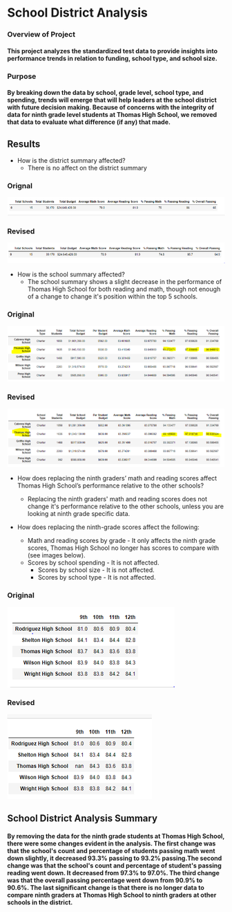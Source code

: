 # School District Analysis

### Overview of Project
#### This project analyzes the standardized test data to provide insights into performance trends in relation to funding, school type, and school size.

### Purpose
#### By breaking down the data by school, grade level, school type, and spending, trends will emerge that will help leaders at the school district with future decision making. Because of concerns with the integrity of data for ninth grade level students at Thomas High School, we removed that data to evaluate what difference (if any) that made.



## Results

* How is the district summary affected?
	* There is no affect on the district summary
### Orignal
![Old](/Resources/district_summary_old.png)

### Revised
![New](/Resources/district_summary_new.png)

* How is the school summary affected?
	* The school summary shows a slight decrease in the performance of Thomas High School for both reading and math, though not enough of a change to change it's position within the top 5 schools.
### Original
![OldSchool](/Resources/school_summary_old.png)

### Revised	
![NewSchool](/Resources/school_summary_new.png)

* How does replacing the ninth graders’ math and reading scores affect Thomas High School’s performance relative to the other schools?
	* Replacing the ninth graders' math and reading scores does not change it's performance relative to the other schools, unless you are looking at ninth grade specific data.

* How does replacing the ninth-grade scores affect the following:
	* Math and reading scores by grade - It only affects the ninth grade scores, Thomas High School no longer has scores to compare with (see images below).  
  * Scores by school spending - It is not affected.
	* Scores by school size - It is not affected.
	* Scores by school type - It is not affected.
  
### Original
![Readingold](/Resources/readingbygrade_old.png)

### Revised
![Readingnew](/Resources/readingbygrade.new.png)

## School District Analysis Summary
#### By removing the data for the ninth grade students at Thomas High School, there were some changes evident in the analysis. The first change was that the school's count and percentage of students passing math went down slightly, it decreased 93.3% passing to 93.2% passing.The second change was that the school's count and percentage of student's passing reading went down. It decreased from 97.3% to 97.0%.  The third change was that the overall passing percentage went down from 90.9% to 90.6%.  The last significant change is that there is no longer data to compare ninth graders at Thomas High School to ninth graders at other schools in the district.
